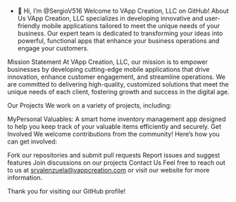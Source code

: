 - 👋 Hi, I’m @SergioV516
Welcome to VApp Creation, LLC on GitHub!
About Us
VApp Creation, LLC specializes in developing innovative and user-friendly mobile applications tailored to meet the unique needs of your business. Our expert team is dedicated to transforming your ideas into powerful, functional apps that enhance your business operations and engage your customers.

Mission Statement
At VApp Creation, LLC, our mission is to empower businesses by developing cutting-edge mobile applications that drive innovation, enhance customer engagement, and streamline operations. We are committed to delivering high-quality, customized solutions that meet the unique needs of each client, fostering growth and success in the digital age.

Our Projects
We work on a variety of projects, including:

MyPersonal Valuables: A smart home inventory management app designed to help you keep track of your valuable items efficiently and securely.
Get Involved
We welcome contributions from the community! Here’s how you can get involved:

Fork our repositories and submit pull requests
Report issues and suggest features
Join discussions on our projects
Contact Us
Feel free to reach out to us at srvalenzuela@vappcreation.com or visit our website for more information.

Thank you for visiting our GitHub profile!
